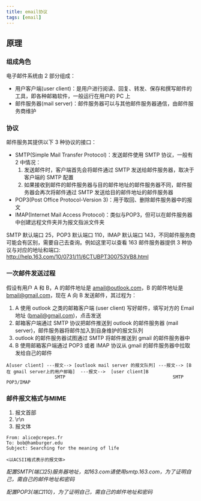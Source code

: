 ```yaml
---
title: email协议
tags: [email]
---
```


## 原理

### 组成角色

电子邮件系统由 2 部分组成：

* 用户客户端(user client)：是用户进行阅读、回复、转发、保存和撰写邮件的工具，即各种邮箱软件，一般运行在用户的 PC 上
* 邮件服务器(mail server)：邮件服务器可以与其他邮件服务器通信，由邮件服务商维护

### 协议

邮件服务其提供以下 3 种协议的接口：

* SMTP(Simple Mail Transfer Protocol)：发送邮件使用 SMTP 协议，一般有 2 中情况：
    1. 发送邮件时，客户端首先会将邮件通过 SMTP 发送给邮件服务器，取决于客户端的 SMTP 配置
    2. 如果接收到邮件的邮件服务器与目的邮件地址的邮件服务器不同，邮件服务器会再次将邮件通过 SMTP 发送给目的邮件地址的邮件服务器
* POP3(Post Office Protocol-Version 3)：用于取回、删除邮件服务器中的报文
* IMAP(Internet Mail Access Protocol)：类似与POP3，但可以在邮件服务器中创建远程文件夹并为报文指派文件夹

SMTP 默认端口 25，POP3 默认端口 110，IMAP 默认端口 143，不同邮件服务商可能会有区别，需要自己去查询。例如这里可以查看 163 邮件服务器提供 3 种协议与对应的地址和端口: http://help.163.com/10/0731/11/6CTUBPT300753VB8.html

### 一次邮件发送过程

假设有用户 A 和 B，A 的邮件地址是 amail@outlook.com，B 的邮件地址是 bmail@gmail.com，现在 A 向 B 发送邮件，其过程为：

1. A 使用 outlook 之类的邮箱客户端 (user client) 写好邮件，填写对方的 Email 地址 (bmail@gmail.com)，点击发送
2. 邮箱客户端通过 SMTP 协议把邮件推送到 outlook 的邮件服务器 (mail server)，邮件服务器将邮件加入到自身维护的报文队列
3. outlook 的邮件服务器试图通过 SMTP 将邮件推送到 gmail 的邮件服务器中
4. B 使用邮箱客户端通过 POP3 或者 IMAP 协议从 gmail 的邮件服务器中拉取发给自己的邮件

```
A[user client] ---报文--> [outlook mail server 的报文队列] ---报文--> [B 在 gmail server上的用户邮箱]  ---报文-->  [user client]B
                  SMTP                                        SMTP                                      POP3/IMAP
```

### 邮件报文格式与MIME

1. 报文首部
2. \r\n
3. 报文体

```
From: alice@crepes.fr
To: bob@hamburger.edu
Subject: Searching for the meaning of life

<以ACSII格式表示的报文体>
```

*配置SMTP(端口25)服务器地址，如163.com请使用smtp.163.com，为了证明自己，需自己的邮件地址和密码*

*配置POP3(端口110)，为了证明自己，需自己的邮件地址和密码*


